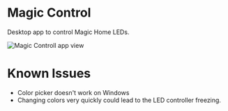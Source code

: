 # Magic Control
Desktop app to control Magic Home LEDs.

![Magic Controll app view](https://i.imgur.com/6C66lEw.png)

# Known Issues

 - Color picker doesn't work on Windows
 - Changing colors very quickly could lead to the LED controller freezing.
